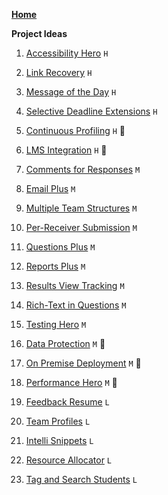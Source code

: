 [**Home**](./Home)

**Project Ideas**
1. [Accessibility Hero](./Accessibility-Hero) `H`
1. [Link Recovery](./Link-Recovery) `H`
1. [Message of the Day](./Message-of-the-Day) `H`
1. [Selective Deadline Extensions](./Selective-Deadline-Extensions) `H`

1. [Continuous Profiling](./Continuous-Profiling) `H` :microscope:
1. [LMS Integration](./LMS-Integration) `H` :microscope:

1. [Comments for Responses](./Comments-for-Responses) `M`
1. [Email Plus](./Email-Plus) `M`
1. [Multiple Team Structures](./Multiple-Team-Structures) `M`
1. [Per-Receiver Submission](./Per-Receiver-Submission) `M`
1. [Questions Plus](./Questions-Plus) `M`
1. [Reports Plus](./Reports-Plus) `M`
1. [Results View Tracking](./Results-View-Tracking) `M`
1. [Rich-Text in Questions](./Rich-Text-in-Questions) `M`
1. [Testing Hero](./Testing-Hero) `M`

1. [Data Protection](./Data-Protection) `M` :microscope:
1. [On Premise Deployment](./On-Premise-Deployment) `M` :microscope:
1. [Performance Hero](./Performance-Hero) `M` :microscope:

1. [Feedback Resume](./Feedback-Resume) `L`
1. [Team Profiles](./Team-Profiles) `L`
1. [Intelli Snippets](./Intelli-Snippets) `L`
1. [Resource Allocator](./Resource-Allocator) `L`
1. [Tag and Search Students](./Tag-and-Search-Students) `L`
